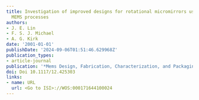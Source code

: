 ```yaml
---
title: Investigation of improved designs for rotational micromirrors using multi-user
  MEMS processes
authors:
- J. E. Lin
- F. S. J. Michael
- A. G. Kirk
date: '2001-01-01'
publishDate: '2024-09-06T01:51:46.629968Z'
publication_types:
- article-journal
publication: '*Mems Design, Fabrication, Characterization, and Packaging*'
doi: Doi 10.1117/12.425303
links:
- name: URL
  url: <Go to ISI>://WOS:000171644100024
---
```

